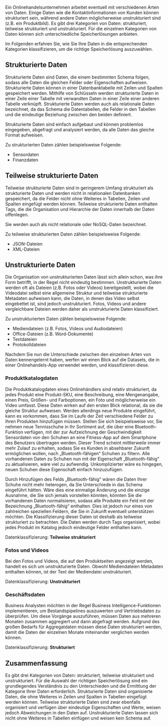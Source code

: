 Ein Onlinehandelsunternehmen arbeitet eventuell mit verschiedenen Arten von Daten. Einige Daten wie die Kontaktinformationen von Kunden können strukturiert sein, während andere Daten möglicherweise unstrukturiert sind (z.B. ein Produktbild). Es gibt drei Kategorien von Daten: strukturiert, teilweise strukturiert und unstrukturiert. Für die einzelnen Kategorien von Daten können sich unterschiedliche Speicherlösungen anbieten.

Im Folgenden erfahren Sie, wie Sie Ihre Daten in die entsprechenden Kategorien klassifizieren, um die richtige Speicherlösung auszuwählen.

## <a name="structured-data"></a>Strukturierte Daten

Strukturierte Daten sind Daten, die einem bestimmten Schema folgen, sodass alle Daten die gleichen Felder oder Eigenschaften aufweisen. Strukturierte Daten können in einer Datenbanktabelle mit Zeilen und Spalten gespeichert werden. Mithilfe von Schlüsseln werden strukturierte Daten in einer Zeile einer Tabelle mit verwandten Daten in einer Zeile einer anderen Tabelle verknüpft. Strukturierte Daten werden auch als relationale Daten bezeichnet, da das Schema die Datentabellen, die Felder in den Tabellen und die eindeutige Beziehung zwischen den beiden definiert.

Strukturierte Daten sind einfach aufgebaut und können problemlos eingegeben, abgefragt und analysiert werden, da alle Daten das gleiche Format aufweisen.

Zu strukturierten Daten zählen beispielsweise Folgende:
* Sensordaten
* Finanzdaten

## <a name="semi-structured-data"></a>Teilweise strukturierte Daten

Teilweise strukturierte Daten sind in geringerem Umfang strukturiert als strukturierte Daten und werden nicht in relationalen Datenbanken gespeichert, da die Felder nicht ohne Weiteres in Tabellen, Zeilen und Spalten eingefügt werden können. Teilweise strukturierte Daten enthalten Tags, die die Organisation und Hierarchie der Daten innerhalb der Daten offenlegen.  

Sie werden auch als nicht relationale oder NoSQL-Daten bezeichnet.

Zu teilweise strukturierten Daten zählen beispielsweise Folgende:
* JSON-Dateien
* XML-Dateien

## <a name="unstructured-data"></a>Unstrukturierte Daten

Die Organisation von unstrukturierten Daten lässt sich allein schon, was ihre Form betrifft, in der Regel nicht eindeutig bestimmen. Unstrukturierte Daten werden oft als Dateien (z.B. Fotos oder Videos) bereitgestellt, wobei die Videodatei selbst eine allgemeine Struktur und teilweise strukturierte Metadaten aufweisen kann, die Daten, in denen das Video selbst eingebettet ist, sind jedoch unstrukturiert. Fotos, Videos und andere vergleichbare Dateien werden daher als unstrukturierte Daten klassifiziert.

Zu unstrukturierten Daten zählen beispielsweise Folgende:
* Mediendateien (z.B. Fotos, Videos und Audiodateien)
* Office-Dateien (z.B. Word-Dokumente)
* Textdateien
* Protokolldateien

Nachdem Sie nun die Unterschiede zwischen den einzelnen Arten von Daten kennengelernt haben, werfen wir einen Blick auf die Datasets, die in einer Onlinehandels-App verwendet werden, und klassifizieren diese.

### <a name="product-catalog-data"></a>Produktkatalogdaten

Die Produktkatalogdaten eines Onlinehändlers sind relativ strukturiert, da jedes Produkt eine Produkt-SKU, eine Beschreibung, eine Mengenangabe, einen Preis, Größen- und Farboptionen, ein Foto und möglicherweise ein Video umfasst. Diese Daten wirken auf den ersten Blick relational, da sie die gleiche Struktur aufweisen. Werden allerdings neue Produkte eingeführt, kann es vorkommen, dass Sie im Laufe der Zeit verschiedene Felder zu Ihren Produkten hinzufügen müssen. Stellen Sie sich beispielsweise vor, Sie nehmen neue Tennisschuhe in Ihr Sortiment auf, die über eine Bluetooth-Funktion verfügen, mit der zur Aufzeichnung der Geschwindigkeit Sensordaten von den Schuhen an eine Fitness-App auf dem Smartphone des Benutzers übertragen werden. Dieser Trend scheint mittlerweile immer mehr Zulauf zu erhalten, sodass Sie es Kunden in absehbarer Zukunft ermöglichen wollen, nach „Bluetooth-fähigen“ Schuhen zu filtern. Alle vorhandenen Daten zu Schuhen nun mit der Eigenschaft „Bluetooth-fähig“ zu aktualisieren, wäre viel zu aufwendig. Unkomplizierter wäre es hingegen, neuen Schuhen diese Eigenschaft einfach hinzuzufügen.

Durch Hinzufügen des Felds „Bluetooth-fähig“ wären die Daten Ihrer Schuhe nicht mehr heterogen, da Sie Unterschiede in das Schema eingeführt hätten. Wäre dies eine einmalige Änderung und die einzige Ausnahme, die Sie sich jemals vorstellen könnten, könnten Sie die vorhandenen Daten normalisieren, sodass alle Produkte ein Feld mit der Bezeichnung „Bluetooth-fähig“ enthalten. Dies ist jedoch nur eines von zahlreichen speziellen Feldern, die Sie in Zukunft eventuell unterstützen möchten. Die Klassifizierung dieser Daten ist deshalb als teilweise strukturiert zu betrachten. Die Daten werden durch Tags organisiert, wobei jedes Produkt im Katalog jedoch eindeutige Felder enthalten kann.

Datenklassifizierung: **Teilweise strukturiert**

### <a name="photos-and-videos"></a>Fotos und Videos

Bei den Fotos und Videos, die auf den Produktseiten angezeigt werden, handelt es sich um unstrukturierte Daten. Obwohl Mediendateien Metadaten enthalten können, ist der Text der Mediendatei unstrukturiert.

Datenklassifizierung: **Unstrukturiert**

### <a name="business-data"></a>Geschäftsdaten

Business Analysten möchten in der Regel Business Intelligence-Funktionen implementieren, um Bestandspipelines auszuwerten und Vertriebsdaten zu überprüfen. Um diese Vorgänge auszuführen, müssen Daten aus mehreren Monaten zusammen aggregiert und dann abgefragt werden. Aufgrund des großen Bedarfs für Aggregatdaten müssen diese Daten strukturiert werden, damit die Daten der einzelnen Monate miteinander verglichen werden können.

Datenklassifizierung: **Strukturiert**

## <a name="summary"></a>Zusammenfassung

Es gibt drei Kategorien von Daten: strukturiert, teilweise strukturiert und unstrukturiert. Für die Auswahl der richtigen Speicherlösung sind ein grundlegendes Verständnis zu den Unterschieden und die Ermittlung der Kategorie Ihrer Daten erforderlich. Strukturierte Daten sind organisierte Daten, die ohne Weiteres in Zeilen und Spalten in Tabellen eingefügt werden können. Teilweise strukturierte Daten sind zwar ebenfalls organisiert und verfügen über eindeutige Eigenschaften und Werte, weisen jedoch Abweichungen in den Daten auf. Unstrukturierte Daten lassen sich nicht ohne Weiteres in Tabellen einfügen und weisen kein Schema auf.
